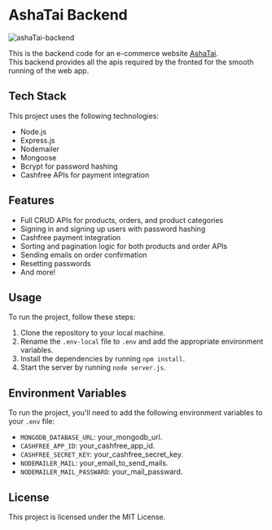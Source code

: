 # AshaTai Backend
![ashaTai-backend](https://socialify.git.ci/vaibhav25-mnnit/ashaTai-backend/image?font=Raleway&language=1&name=1&owner=1&theme=Dark)

This is the backend code for an e-commerce website [AshaTai](https://asha-tai.vercel.app/). \
This backend provides all the apis required by the fronted for the smooth running of the web app.

## Tech Stack

This project uses the following technologies:

- Node.js
- Express.js
- Nodemailer
- Mongoose
- Bcrypt for password hashing
- Cashfree APIs for payment integration

## Features

- Full CRUD APIs for products, orders, and product categories
- Signing in and signing up users with password hashing
- Cashfree payment integration
- Sorting and pagination logic for both products and order APIs
- Sending emails on order confirmation
- Resetting passwords
- And more!

## Usage

To run the project, follow these steps:

1. Clone the repository to your local machine.
2. Rename the `.env-local` file to `.env` and add the appropriate environment variables.
3. Install the dependencies by running `npm install`.
4. Start the server by running `node server.js`.

## Environment Variables

To run the project, you'll need to add the following environment variables to your `.env` file:

- `MONGODB_DATABASE_URL`: your_mongodb_url.
- `CASHFREE_APP_ID`: your_cashfree_app_id.
- `CASHFREE_SECRET_KEY`: your_cashfree_secret_key.
- `NODEMAILER_MAIL`: your_email_to_send_mails.
- `NODEMAILER_MAIL_PASSWARD`: your_mail_passward.

## License

This project is licensed under the MIT License.

